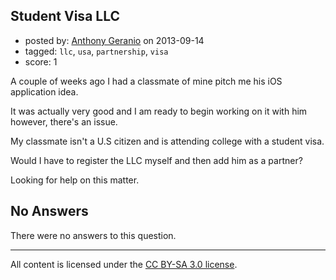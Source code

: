 ## Student Visa LLC

- posted by: [Anthony Geranio](https://stackexchange.com/users/-1/27870-anthony-geranio) on 2013-09-14
- tagged: `llc`, `usa`, `partnership`, `visa`
- score: 1

A couple of weeks ago I had a classmate of mine pitch me his iOS application idea.

It was actually very good and I am ready to begin working on it with him however, there's an issue.

My classmate isn't a U.S citizen and is attending college with a student visa.

Would I have to register the LLC myself and then add him as a partner?

Looking for help on this matter.


## No Answers

There were no answers to this question.


---

All content is licensed under the [CC BY-SA 3.0 license](https://creativecommons.org/licenses/by-sa/3.0/).
